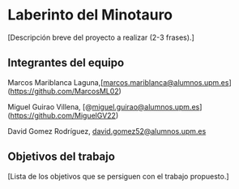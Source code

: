 # Laberinto del Minotauro

[Descripción breve del proyecto a realizar (2-3 frases).]

## Integrantes del equipo

Marcos Mariblanca Laguna,[marcos.mariblanca@alumnos.upm.es] (https://github.com/MarcosML02)

Miguel Guirao Villena, [@miguel.guirao@alumnos.upm.es] (https://github.com/MiguelGV22)

David Gomez Rodríguez, david.gomez52@alumnos.upm.es


## Objetivos del trabajo

[Lista de los objetivos que se persiguen con el trabajo propuesto.]
